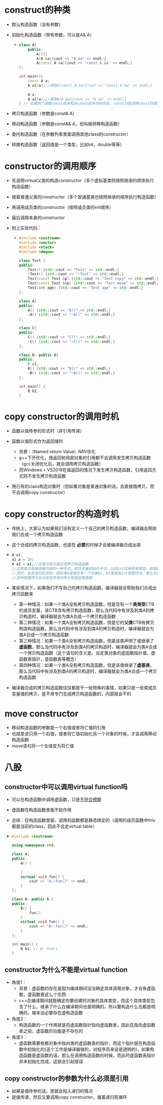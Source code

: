 # construct的种类

- 默认构造函数（没有参数）

- 初始化构造函数（带有参数，可以是A& A）

  - ```cpp
    class A{
        public:
            A(){}
            A(A &a){cout << "A &a" << endl;}
            A(const A &a){cout << "const A &a" << endl;}
    };
    
    int main(){
        const A a;
        A a1(a);//调用A(const A &a){cout << "const A &a" << endl;}
        
        A a;
        A a2(a);//调用A(A &a){cout << "A &a" << endl;}
    } // 如果两个函数const版本和非const版本同时存在，const只能调用const的版本，非const版本只能调用非const的版本
    ```

- 拷贝构造函数（参数是const& A）

- 移动构造函数（参数是const&& A，也叫做转移构造函数）

- 委托构造函数（在参数列表里面调用其他class的constructor）

- 转换构造函数（返回值是一个类型，比如int，double等等）







# constructor的调用顺序

- 先调用virtual父类的构造constructor（多个虚拟基类则按照继承的顺序执行构造函数）

- 接着普通父类的constructor（多个普通基类也按照继承的顺序执行构造函数）

- 再调用成员类的constructor（按照成员类的init顺序）

- 最后调用本身的constructor

- 附上实验代码：

  - ```cpp
    #include <iostream>
    #include <vector>
    #include <stack>
    #include <deque>
    
    class Test {
    public:
        Test() {std::cout << "Test" << std::endl;}
        ~Test() {std::cout << "~Test" << std::endl;}
        Test(const Test &p) {std::cout << "Test copy" << std::endl;}
        Test(const Test &&p) {std::cout << "Test move" << std::endl;}
        Test(int age) {std::cout << "Test age" << std::endl;}
    };
    
    class A{
    public:
        A() {std::cout << "A()" << std::endl;}
        ~A() {std::cout << "~A()" << std::endl;}
    };
    
    class C{
    public:
        C() {std::cout << "C()" << std::endl;}
        ~C() {std::cout << "~C()" << std::endl;}
    };
    
    class B: public A{
    public:
        C c1;
        B() {std::cout << "B()" << std::endl;}
        ~B() {std::cout << "~B()" << std::endl;}
    };
    
    int main() {
        B b1;
    }
    ```







# copy constructor的调用时机

- 函数以值传参的形式时（非引用传递）
- 函数以值形式作为返回值时
  - 背景：（Named return Value）NRV优化
  - g++下开优化，值返回和局部对象的引用都不会调用发生拷贝构造函数（gcc关闭优化后，就会调用拷贝构造函数）
  - 而Windows + VS2019在值返回的情况下发生拷贝构造函数，引用返回方式则不发生拷贝构造函数

- 用已有的class构造对象时（但如果对象是普通对象的话，会直接值拷贝，而不会调用copy constructor）







# copy constructor的构造时机

- 传统上，大家认为如果我们没有定义一个自己的拷贝构造函数，编译器会帮助我们合成一个拷贝构造函数

- 这个合成的拷贝构造函数，也是在 **必要**的时候才会被编译器合成出来

- ```cpp
  A a1;
  a1.a = 10;
  A a2 = a1;//这里没有为其合成拷贝构造函数
  //这里其实是编译器内部的一种手法，成员变量初始化手法，比如int这种简单类型，直接就按值拷贝过去，编译器不需要合成拷贝构造函数就可以实现
  //同时，这是递归实现的，即如果A里面还有一个对象A1，A1里面有int类型的话，那么也是会递归的去按值拷贝的
  //这种按值拷贝会出现在所有的拷贝构造函数里面
  ```

- 某些情况下，如果我们不写自己的拷贝构造函数，编译器就会帮助我们合成出拷贝函数来

  - 第一种情况：如果一个类A没有拷贝构造函数，但是含有一个**类类型**CTB的成员变量，该CTB含有拷贝构造函数，那么当代码中有涉及到类A的拷贝构造时，编译器就会为类A合成一个拷贝构造函数
  - 第二种情况：如果一个类A没有拷贝构造函数，但是它的**父类**CTB有拷贝构造构造函数，那么当代码中有涉及到类A的拷贝构造时，编译器就会为类A合成一个拷贝构造函数
  - 第三种情况：如果一个类A没有拷贝构造函数，但是该类声明了或继承了**虚函数**，那么当代码中有涉及到类A的拷贝构造时，编译器就会为类A合成一个拷贝构造函数（这个语句的含义是，设定类对象的虚函数指针值，虚函数表指针，虚函数表等概念）
  - 第四种情况：如果一个类A没有拷贝构造函数，但是该类继承了**虚基类**，那么当代码中有涉及到类A的拷贝构造时，编译器就会为类A合成一个拷贝构造函数

- 编译器合成的拷贝构造函数往往都是干一些特殊的事情，如果只是一些类成员变量值的拷贝，是不用专门生成拷贝构造函数的，内部就会干的







# move constructor

- 移动构造函数的参数是一个右值或者将亡值的引用
- 也就是说只用一个右值，或者将亡值初始化另一个对象的时候，才会调用移动构造函数
- move语句将一个左值变为将亡值







# 八股

## constructor中可以调用virtual function吗

- 可以在构造函数中调用虚函数，只是[不符合预期](https://blog.csdn.net/songchuwang1868/article/details/96481853)

- 虚函数在构造函数里面不起作用

- 总结：在构造函数里面，调用的函数都是静态绑定的（调用的成员函数中this都是当前的class，因此不会走virtual table）

- ```cpp
  #include <iostream>
  
  using namespace std;
  
  class A{
  public:
      A() {
          
      }
      virtual void fun() {
          cout << "A::fun()" << endl;
      }
  };
  
  class B: public A {
  public:
      B() {
          fun();
      }
      virtual void fun() {
          cout << "B::fun()" << endl;
      }
  };
  
  int main() {
      B b1; // B::fun()
  }
  ```



## constructor为什么不能是virtual function

- 角度1：
  - 背景：虚函数的存在是因为编译期间没法确定具体调用对象，才会有虚函数，虚函数表这么个东西
  - c++在编译期间就能确定你要创建的对象的具体类型，而这个具体类型包含了什么，继承了什么在编译期间也是明确的，所以要构造什么也都是明确的，根本没必要存在虚构造函数
- 角度2：
  - 构造函数的一个作用就是将虚函数指针指向虚函数表，因此在指向虚函数表之前，虚函数的功能是不存在的
- 角度3：
  - 虚函数需要依赖对象中指向类的虚函数表的指针，而这个指针是在构造函数中初始化的(这个工作是编译器做的，对程序员来说是透明的)，如果构造函数是虚函数的话，那么在调用构造函数的时候，而此时虚函数表指针并未初始化完成，这就会引起错误



## copy constructor的参数为什么必须是引用

- 如果是值传参的话，那就会陷入递归的情况
- 是值传递，然后又要调用copy constructor，接着递归死循环